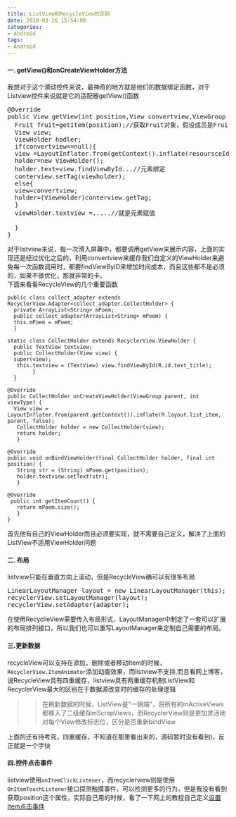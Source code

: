 ```yaml
---
title: ListView和RecycleView的区别
date: 2018-03-26 15:54:00
categories:
- Android
tags:
- Android
---
```

#### 一. getView()和onCreateViewHolder方法  
我想对于这个滑动控件来说，最神奇的地方就是他们的数据绑定函数，对于Listview控件来说就是它的适配器getView()函数

<!--more-->

<pre>
@Override
public View getView(int position,View convertview,ViewGroup parent){
  Fruit fruit=getItem(position);//获取Fruit对象，假设成员是Fruit
  View view;
  ViewHolder hodler;
  if(convertview==null){
  view =LayoutInflater.from(getContext().inflate(resoursceId,parent,false);
  holder=new ViewHolder();
  holder.text=view.findViewById...//元素绑定
  conterview.setTag(viewholder);
  else{
  view=convertview; 
  holder=(ViewHolder)conterview.getTag;
  }
  viewHolder.textview =.....//就是元素赋值

  }
}
</pre>  


对于listview来说，每一次滑入屏幕中，都要调用getView来展示内容，上面的实现还是经过优化之后的，利用convertview来缓存我们自定义的ViewHolder来避免每一次函数调用时，都要findViewByID来增加时间成本，而且这些都不是必须的，如果不做优化，那就非常的卡。  
下面来看看RecycleView的几个重要函数
```
public class collect_adapter extends RecyclerView.Adapter<collect_adapter.CollectHolder> {
  private ArrayList<String> mPoem;
  public collect_adapter(ArrayList<String> mPoem) {
  this.mPoem = mPoem;
  }

static class CollectHolder extends RecyclerView.ViewHolder {
  public TextView textview;
  public CollectHolder(View view) {
  super(view);
   this.textview = (TextView) view.findViewById(R.id.text_title);
        }
  }

@Override
public CollectHolder onCreateViewHolder(ViewGroup parent, int viewType) {
  View view = LayoutInflater.from(parent.getContext()).inflate(R.layout.list_item, parent, false);
   CollectHolder holder = new CollectHolder(view);
   return holder;
   }

@Override
public void onBindViewHolder(final CollectHolder holder, final int position) {
   String str = (String) mPoem.get(position);
   holder.textview.setText(str);
   }

@Override
 public int getItemCount() {
   return mPoem.size();
   }
}
``` 

首先他有自己的ViewHolder而且必须要实现，就不需要自己定义，解决了上面的ListView不适用ViewHolder问题  

#### 二. 布局  
listview只能在垂直方向上滚动，但是RecycleView确可以有很多布局  
<pre>
LinearLayoutManager layout = new LinearLayoutManager(this);
recyclerView.setLayoutManager(layout);
recyclerView.setAdapter(adapter);
</pre>
在使用RecyclieView需要传入布局形式，LayoutManager中制定了一套可以扩展的布局排列接口，所以我们也可以重写LayoutManager来定制自己需要的布局。  

#### 三.更新数据  
recycleView可以支持在添加，删除或者移动Item的时候，`RecyclerView.ItemAnimator`添加动画效果，而listview不支持,而且看网上博客，说RecycleView具有四重缓存，listview具有两重缓存机制ListView和RecyclerView最大的区别在于数据源改变时的缓存的处理逻辑
>> 在刷新数据的时候，ListView是"一锅端"，将所有的mActiveViews都移入了二级缓存mScrapViews，而RecyclerView则是更加灵活地对每个View修改标志位，区分是否重新bindView

上面的还有待考究，四重缓存，不知道在那里看出来的，源码暂时没有看到)，反正就是一个字快  

#### 四.控件点击事件  
listview使用`onItemClickListener`，而recyclerview则是使用`OnItemTouchListener`接口探测触摸事件，可以检测更多的行为，但是我没有看到获取position这个属性，实际自己用的时候，看了一下网上的教程自己定义[设置Item点击事件](https://blog.csdn.net/dmk877/article/details/50816933)  
